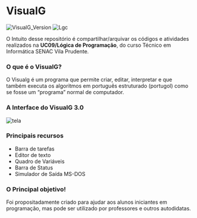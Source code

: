 # VisualG
![VisualG_Version](https://img.shields.io/badge/VisualG-3.0-blueviolet.svg)
![Lgc](https://img.shields.io/badge/L%C3%B3gica-de%20Programa%C3%A7%C3%A3o-9cf.svg)

O Intuito desse repositório é compartilhar/arquivar os códigos e atividades realizados na **UC09/Lógica de Programação**, do curso Técnico em Informática SENAC Vila Prudente.

### O que é o VisualG?

O Visualg é um programa que permite criar, editar, interpretar e que também executa os algoritmos em português estruturado (portugol) como se fosse um “programa” normal de computador.

### A Interface do VisualG 3.0
![tela](https://user-images.githubusercontent.com/52213139/60631647-d4302d00-9dd6-11e9-90bb-ea0dd50d2906.jpg)

### Principais recursos

+ Barra de tarefas
+ Editor de texto
+ Quadro de Variáveis
+ Barra de Status
+ Simulador de Saída MS-DOS

### O Principal objetivo!

Foi propositadamente criado para ajudar aos alunos iniciantes em programação, mas pode ser utilizado por professores e outros autodidatas.